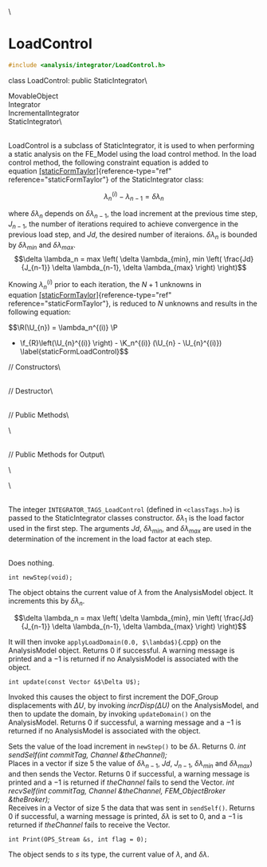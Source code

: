 \
# LoadControl 

```cpp
#include <analysis/integrator/LoadControl.h>
```

class LoadControl: public StaticIntegrator\

MovableObject\
Integrator\
IncrementalIntegrator\
StaticIntegrator\

\
LoadControl is a subclass of StaticIntegrator, it is used to when
performing a static analysis on the FE_Model using the load control
method. In the load control method, the following constraint equation is
added to
equation [\[staticFormTaylor\]](#staticFormTaylor){reference-type="ref"
reference="staticFormTaylor"} of the StaticIntegrator class:

$$\lambda_n^{(i)} - \lambda_{n-1} = \delta \lambda_n$$

where $\delta \lambda_n$ depends on $\delta \lambda_{n-1}$, the load
increment at the previous time step, $J_{n-1}$, the number of iterations
required to achieve convergence in the previous load step, and $Jd$, the
desired number of iteraions. $\delta
\lambda_n$ is bounded by $\delta \lambda_{min}$ and
$\delta \lambda_{max}$.
$$\delta \lambda_n = max \left( \delta \lambda_{min}, min \left(
\frac{Jd}{J_{n-1}} \delta \lambda_{n-1}, \delta \lambda_{max} \right) \right)$$

Knowing $\lambda_n^{(i)}$ prior to each iteration, the $N+1$ unknowns in
equation [\[staticFormTaylor\]](#staticFormTaylor){reference-type="ref"
reference="staticFormTaylor"}, is reduced to $N$ unknowns and results in
the following equation:

$$\R(\U_{n}) = \lambda_n^{(i)} \P 
 - \f_{R}\left(\U_{n}^{(i)} \right) - 
\K_n^{(i)} 
(\U_{n} - \U_{n}^{(i)})  
\label{staticFormLoadControl}$$


// Constructors\

\
// Destructor\

\
// Public Methods\

\

\
// Public Methods for Output\

\

\

\
The integer `INTEGRATOR_TAGS_LoadControl` (defined in  `<classTags.h>`)
is passed to the StaticIntegrator classes constructor.
$\delta \lambda_1$ is the load factor used in the first step. The
arguments $Jd$, $\delta \lambda_{min}$, and $\delta
\lambda_{max}$ are used in the determination of the increment in the
load factor at each step.

\
Does nothing.


```{.cpp}
int newStep(void);
```

The object obtains the current value of $\lambda$ from the AnalysisModel
object. It increments this by $\delta \lambda_n$.

$$\delta \lambda_n = max \left( \delta \lambda_{min}, min \left(
\frac{Jd}{J_{n-1}} \delta \lambda_{n-1}, \delta \lambda_{max} \right) \right)$$

It will then invoke `applyLoadDomain(0.0, $\lambda$)`{.cpp} on the
AnalysisModel object. Returns $0$ if successful. A warning message is
printed and a $-1$ is returned if no AnalysisModel is associated with
the object.

```{.cpp}
int update(const Vector &$\Delta U$);
```

Invoked this causes the object to first increment the DOF_Group
displacements with $\Delta U$, by invoking *incrDisp($\Delta U)$* on the
AnalysisModel, and then to update the domain, by invoking
`updateDomain()` on the AnalysisModel. Returns $0$ if successful, a
warning message and a $-1$ is returned if no AnalysisModel is associated
with the object.

Sets the value of the load increment in `newStep()` to be $\delta
\lambda$. Returns $0$.
*int sendSelf(int commitTag, Channel &theChannel);* \
Places in a vector if size 5 the value of $\delta \lambda_{n-1}$, $Jd$,
$J_{n-1}$, $\delta \lambda_{min}$ and $\delta \lambda_{max}$) and then
sends the Vector. Returns $0$ if successful, a warning message is
printed and a $-1$ is returned if *theChannel* fails to send the
Vector.
*int recvSelf(int commitTag, Channel &theChannel, FEM_ObjectBroker
&theBroker);* \
Receives in a Vector of size 5 the data that was sent in `sendSelf()`.
Returns $0$ if successful, a warning message is printed, $\delta
\lambda$ is set to $0$, and a $-1$ is returned if *theChannel* fails to
receive the Vector.

```{.cpp}
int Print(OPS_Stream &s, int flag = 0);
```

The object sends to $s$ its type, the current value of $\lambda$, and
$\delta \lambda$.
